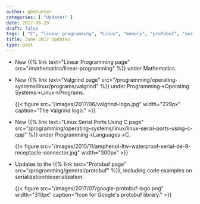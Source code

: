 ```yaml
---
author: gbmhunter
categories: [ "Updates" ]
date: 2017-06-29
draft: false
tags: [ "C", "linear programming", "Linux", "memory", "protobuf", "serial ports", "serialization", "Valgrind" ]
title: June 2017 Updates
type: post
---
```


* New {{% link text="Linear Programming page" src="/mathematics/linear-programming" %}} under Mathematics.

* New {{% link text="Valgrind page" src="/programming/operating-systems/linux/programs/valgrind" %}} under Programming->Operating Systems->Linux->Programs.  

    {{< figure src="/images/2017/06/valgrind-logo.jpg" width="229px" caption="The Valgrind logo." >}}

* New {{% link text="Linux Serial Ports Using C page" src="/programming/operating-systems/linux/linux-serial-ports-using-c-cpp" %}} under Programming->Languages->C.  

    {{< figure src="/images/2015/11/amphenol-ltw-waterproof-serial-de-9-receptacle-connector.jpg" width="300px" >}}

* Updates to the {{% link text="Protobuf page" src="/programming/general/protobuf" %}}, including code examples on serialization/deserialization.  

    {{< figure src="/images/2017/07/google-protobuf-logo.png" width="310px" caption="Icon for Google's protobuf library."  >}}